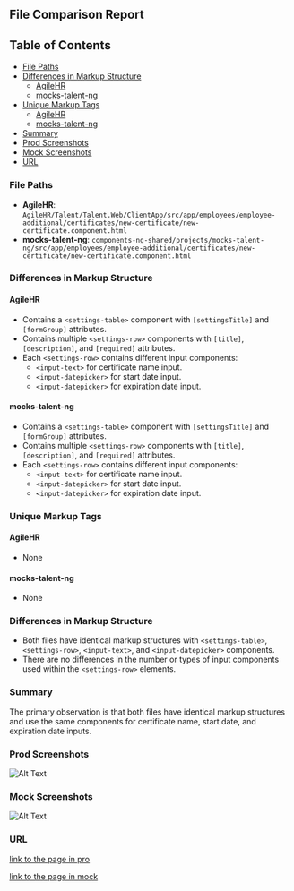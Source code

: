 ## File Comparison Report

## Table of Contents

- [File Paths](#file-paths)
- [Differences in Markup Structure](#differences-in-markup-structure)
  - [AgileHR](#agilehr)
  - [mocks-talent-ng](#mocks-talent-ng)
- [Unique Markup Tags](#unique-markup-tags)
  - [AgileHR](#agilehr-1)
  - [mocks-talent-ng](#mocks-talent-ng-1)
- [Summary](#summary)
- [Prod Screenshots](#prod-screenshots)
- [Mock Screenshots](#mock-screenshots)
- [URL](#url)

### File Paths

- **AgileHR**: `AgileHR/Talent/Talent.Web/ClientApp/src/app/employees/employee-additional/certificates/new-certificate/new-certificate.component.html`
- **mocks-talent-ng**: `components-ng-shared/projects/mocks-talent-ng/src/app/employees/employee-additional/certificates/new-certificate/new-certificate.component.html`

### Differences in Markup Structure

#### AgileHR

- Contains a `<settings-table>` component with `[settingsTitle]` and `[formGroup]` attributes.
- Contains multiple `<settings-row>` components with `[title]`, `[description]`, and `[required]` attributes.
- Each `<settings-row>` contains different input components:
  - `<input-text>` for certificate name input.
  - `<input-datepicker>` for start date input.
  - `<input-datepicker>` for expiration date input.

#### mocks-talent-ng

- Contains a `<settings-table>` component with `[settingsTitle]` and `[formGroup]` attributes.
- Contains multiple `<settings-row>` components with `[title]`, `[description]`, and `[required]` attributes.
- Each `<settings-row>` contains different input components:
  - `<input-text>` for certificate name input.
  - `<input-datepicker>` for start date input.
  - `<input-datepicker>` for expiration date input.

### Unique Markup Tags

#### AgileHR

- None

#### mocks-talent-ng

- None

### Differences in Markup Structure

- Both files have identical markup structures with `<settings-table>`, `<settings-row>`, `<input-text>`, and `<input-datepicker>` components.
- There are no differences in the number or types of input components used within the `<settings-row>` elements.

### Summary

The primary observation is that both files have identical markup structures and use the same components for certificate name, start date, and expiration date inputs.

### Prod Screenshots

![Alt Text](/path/to/img.jpg)

### Mock Screenshots

![Alt Text](/path/to/img.jpg)

### URL

[link to the page in pro](https://www.example.com)

[link to the page in mock](https://www.example.com)
